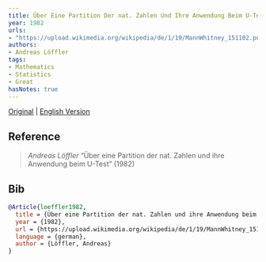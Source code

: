 ```yaml
---
title: Über Eine Partition Der nat. Zahlen Und Ihre Anwendung Beim U-Test
year: 1982
urls:
- "https://upload.wikimedia.org/wikipedia/de/1/19/MannWhitney_151102.pdf"
authors:
- Andreas Löffler
tags:
- Mathematics
- Statistics
- Great
hasNotes: true
---
```


[Original](https://upload.wikimedia.org/wikipedia/commons/f/f5/LoefflerWilcoxonMannWhitneyTest.pdf) |
[English Version](https://upload.wikimedia.org/wikipedia/de/1/19/MannWhitney_151102.pdf)

## Reference

> <i>Andreas Löffler</i> “Über eine Partition der nat. Zahlen und ihre Anwendung beim U-Test” (1982) 

## Bib

```bib
@Article{loeffler1982,
  title = {Über eine Partition der nat. Zahlen und ihre Anwendung beim U-Test},
  year = {1982},
  url = {https://upload.wikimedia.org/wikipedia/de/1/19/MannWhitney_151102.pdf},
  language = {german},
  author = {Löffler, Andreas}
}
```
